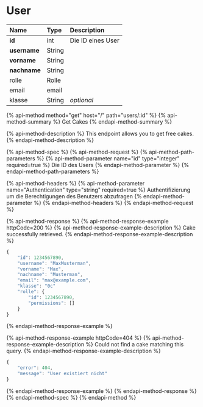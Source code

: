 # User

| Name | Type | Description |
| :--- | :--- | :--- |
| **id** | int | Die ID eines User |
| **username** | String |  |
| **vorname** | String |  |
| **nachname** | String |  |
| rolle | Rolle |  |
| email | email |  |
| klasse | String | _optional_ |

{% api-method method="get" host="/" path="users/:id" %}
{% api-method-summary %}
Get Cakes
{% endapi-method-summary %}

{% api-method-description %}
This endpoint allows you to get free cakes.
{% endapi-method-description %}

{% api-method-spec %}
{% api-method-request %}
{% api-method-path-parameters %}
{% api-method-parameter name="id" type="integer" required=true %}
Die ID des Users
{% endapi-method-parameter %}
{% endapi-method-path-parameters %}

{% api-method-headers %}
{% api-method-parameter name="Authentication" type="string" required=true %}
Authentifizierung um die Berechtigungen des Benutzers abzufragen
{% endapi-method-parameter %}
{% endapi-method-headers %}
{% endapi-method-request %}

{% api-method-response %}
{% api-method-response-example httpCode=200 %}
{% api-method-response-example-description %}
Cake successfully retrieved.
{% endapi-method-response-example-description %}

```javascript
{
    "id": 1234567890,
    "username": "MaxMusterman",
    "vorname": "Max",
    "nachname": "Musterman",
    "email": "max@example.com",
    "klasse": "0c"
    "rolle": {
        "id": 1234567890,
        "permissions": []
    }
}
```
{% endapi-method-response-example %}

{% api-method-response-example httpCode=404 %}
{% api-method-response-example-description %}
Could not find a cake matching this query.
{% endapi-method-response-example-description %}

```javascript
{
    "error": 404,
    "message": "User existiert nicht"
}
```
{% endapi-method-response-example %}
{% endapi-method-response %}
{% endapi-method-spec %}
{% endapi-method %}



